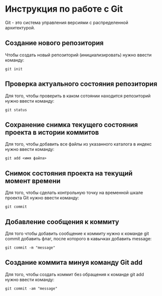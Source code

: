 # Инструкция по работе с Git

Git - это система управления версиями с распределенной архитектурой.

## Создание нового репозитория

Чтобы создать новый репозиторий (инициализировать) нужно ввести команду:

    git init

## Проверка актуального состояния репозитория

Для того, чтобы проверить в каком сотоянии находится репозиторий нужно ввести команду:

    git status

## Сохранение снимка текущего состояния проекта в истории коммитов

Для того, чтобы добавить все файлы из указанного каталога в индекс нужно ввести команду:

    git add <имя файла>

## Снимок состояния проекта на текущий момент времени

Для того, чтобы сделать контрольную точку на временной шкале проекта Git нужно ввести команду:

    git commit

## Добавление сообщения к коммиту

Для того чтобы добавить сообщение к коммиту нужно к команде git commit добавить флаг, после которого в кавычках добавить message:

    git commit -m "message"

## Создание коммита минуя команду Git add

Для того, чтобы создать коммит без обращения к команде git add нужно ввести команду:

    git commit -am "message"

